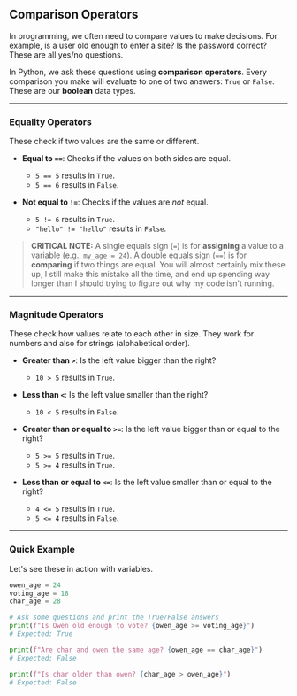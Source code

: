 ## Comparison Operators

In programming, we often need to compare values to make decisions. For example, is a user old enough to enter a site? Is the password correct? These are all yes/no questions.

In Python, we ask these questions using **comparison operators**. Every comparison you make will evaluate to one of two answers: `True` or `False`. These are our **boolean** data types.

---

### **Equality Operators**

These check if two values are the same or different.

* **Equal to `==`**: Checks if the values on both sides are equal.
    * `5 == 5` results in `True`.
    * `5 == 6` results in `False`.

* **Not equal to `!=`**: Checks if the values are *not* equal.
    * `5 != 6` results in `True`.
    * `"hello" != "hello"` results in `False`.

> **CRITICAL NOTE:** A single equals sign (`=`) is for **assigning** a value to a variable (e.g., `my_age = 24`). A double equals sign (`==`) is for **comparing** if two things are equal. You will almost certainly mix these up, I still make this mistake all the time, and end up spending way longer than I should trying to figure out why my code isn't running.

---

### **Magnitude Operators**

These check how values relate to each other in size. They work for numbers and also for strings (alphabetical order).

* **Greater than `>`**: Is the left value bigger than the right?
    * `10 > 5` results in `True`.

* **Less than `<`**: Is the left value smaller than the right?
    * `10 < 5` results in `False`.

* **Greater than or equal to `>=`**: Is the left value bigger than or equal to the right?
    * `5 >= 5` results in `True`.
    * `5 >= 4` results in `True`.

* **Less than or equal to `<=`**: Is the left value smaller than or equal to the right?
    * `4 <= 5` results in `True`.
    * `5 <= 4` results in `False`.

---

### **Quick Example**

Let's see these in action with variables.

```python
owen_age = 24
voting_age = 18
char_age = 28

# Ask some questions and print the True/False answers
print(f"Is Owen old enough to vote? {owen_age >= voting_age}")
# Expected: True

print(f"Are char and owen the same age? {owen_age == char_age}")
# Expected: False

print(f"Is char older than owen? {char_age > owen_age}")
# Expected: False